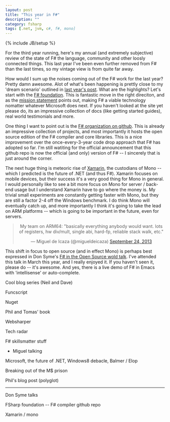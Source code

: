 ```yaml
---
layout: post
title: "This year in F#"
description: ""
category: fsharp
tags: [.net, jvm, c#, f#, mono]
---
```

{% include JB/setup %}

For the third year running, here's my annual (and extremely subjective) review of the state of F# the language, community and other loosly connected things. This last year I've been even further removed from F# than the last times, so my vintage view is from quite far away.

How would I sum up the noises coming out of the F# work for the last year? Pretty damn awesome. Alot of what's been happening is prettly close to my 'dream scenario' outlined in [last year's post](http://martintrojer.github.io/fsharp/2012/10/24/the-future-of-net-lies-in-mono-the-future-of-f-lies-in-monodevelop/). What are the highlights? Let's start with the [F# foundation](http://fsharp.org/). This is fantastic move in the right direciton, and as the [mission statement](http://fsharp.org/foundation.html) points out, making F# a viable technology nomatter whatever Microsoft does next. If you haven't looked at the site yet please do, its an impressive collection of docs (like getting started guides), real world testimonials and more.

One thing I want to point out is the [F# organization on github](https://github.com/fsharp/). This is already an impressive collection of projects, and most importantly it hosts the open source edition of the F# compiler and core libraries. This is a nice improvement over the once-every-3-year code drop approach that F# has adopted so far. I'm still watiting for the official announcement that this github repo is now the official (and only) version of F# -- I sincerely that is just around the corner.

The next huge thing is meteoric rise of [Xamarin](http://xamarin.com/), the custodians of Mono -- which I predicted is the future of .NET (and thus F#). Xamarin focuses on mobile devices, but their success it's a very good thing for Mono in general. I would personally like to see a bit more focus on Mono for server / back-end usage but I understand Xamarin have to go where the money is. My trivial small experiments are constantly getting faster with Mono, but they are still a factor 2-4 off the Windows benchmark. I do think Mono will eventually catch up, and more importantly I think it's going to take the lead on ARM platforms -- which is going to be important in the future, even for servers.

<blockquote align="center" class="twitter-tweet"><p>My team on ARM64: &quot;basically everything anybody would want. lots of registers, hw div/mult, single abi, hard-fp, reliable stack walk, etc.&quot;</p>&mdash; Miguel de Icaza (@migueldeicaza) <a href="https://twitter.com/migueldeicaza/statuses/382307711213260801">September 24, 2013</a></blockquote>
<script src="//platform.twitter.com/widgets.js" charset="utf-8"> </script>

This shift in focus to open source (and in effect Mono) is perhaps best expressed in Don Syme's [F# in the Open Source wold talk](http://skillsmatter.com/podcast/scala/keynote-4011). I've attended this talk in March this year, and I really enjoyed it. If you haven't seen it, please do -- it's awesome. And yes, there is a live demo of F# in Emacs with 'intellisense' or auto-complete.

Cool blog series (Neil and Dave)

Funcscript

Nuget

Phil and Tomas' book

Websharper

Tech radar

F# skillsmatter stuff
- Miguel talking

Microsoft, the future of .NET, Windows8 debacle, Balmer / Elop

Breaking out of the M$ prison

Phil's blog post (polyglot)

-----------------------------------------

Don Syme talks

FSharp foundation
-- F# compiler github repo

Xamarin / mono
